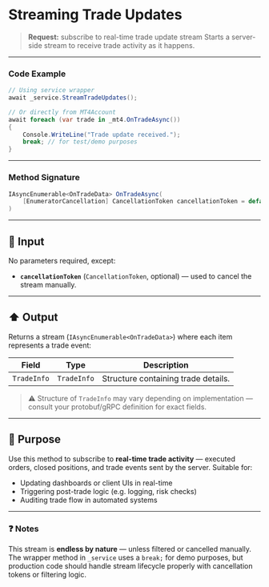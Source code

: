 # Streaming Trade Updates

> **Request:** subscribe to real-time trade update stream
> Starts a server-side stream to receive trade activity as it happens.

---

### Code Example

```csharp
// Using service wrapper
await _service.StreamTradeUpdates();

// Or directly from MT4Account
await foreach (var trade in _mt4.OnTradeAsync())
{
    Console.WriteLine("Trade update received.");
    break; // for test/demo purposes
}
```

---

### Method Signature

```csharp
IAsyncEnumerable<OnTradeData> OnTradeAsync(
    [EnumeratorCancellation] CancellationToken cancellationToken = default
)
```

---

## 🔽 Input

No parameters required, except:

* **`cancellationToken`** (`CancellationToken`, optional) — used to cancel the stream manually.

---

## ⬆️ Output

Returns a stream (`IAsyncEnumerable<OnTradeData>`) where each item represents a trade event:

| Field       | Type        | Description                         |
| ----------- | ----------- | ----------------------------------- |
| `TradeInfo` | `TradeInfo` | Structure containing trade details. |

> ⚠️ Structure of `TradeInfo` may vary depending on implementation — consult your protobuf/gRPC definition for exact fields.

---

## 🎯 Purpose

Use this method to subscribe to **real-time trade activity** — executed orders, closed positions, and trade events sent by the server. Suitable for:

* Updating dashboards or client UIs in real-time
* Triggering post-trade logic (e.g. logging, risk checks)
* Auditing trade flow in automated systems

---

### ❓ Notes

This stream is **endless by nature** — unless filtered or cancelled manually. The wrapper method in `_service` uses a `break;` for demo purposes, but production code should handle stream lifecycle properly with cancellation tokens or filtering logic.
